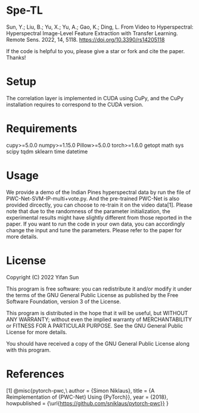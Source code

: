 # Spe-TL
Sun, Y.; Liu, B.; Yu, X.; Yu, A.; Gao, K.; Ding, L. From Video to Hyperspectral: Hyperspectral Image-Level Feature Extraction with Transfer Learning. Remote Sens. 2022, 14, 5118. https://doi.org/10.3390/rs14205118

If the code is helpful to you, please give a star or fork and cite the paper. Thanks!

# Setup
The correlation layer is implemented in CUDA using CuPy, and the CuPy installation requires to correspond to the CUDA version. 

# Requirements
cupy>=5.0.0
numpy>=1.15.0
Pillow>=5.0.0
torch>=1.6.0
getopt
math
sys
scipy
tqdm
sklearn
time
datetime

# Usage

We provide a demo of the Indian Pines hyperspectral data by run the file of PWC-Net-SVM-IP-multi+vote.py. And the pre-trained PWC-Net is also provided dircectly, you can choose to re-train it on the video data[1]. Please note that due to the randomness of the parameter initialization, the experimental results might have slightly different from those reported in the paper. If you want to run the code in your own data, you can accordingly change the input and tune the parameters. Please refer to the paper for more details.
# License
Copyright (C) 2022 Yifan Sun

This program is free software: you can redistribute it and/or modify it under the terms of the GNU General Public License as published by the Free Software Foundation, version 3 of the License.

This program is distributed in the hope that it will be useful, but WITHOUT ANY WARRANTY; without even the implied warranty of MERCHANTABILITY or FITNESS FOR A PARTICULAR PURPOSE. See the GNU General Public License for more details.

You should have received a copy of the GNU General Public License along with this program.



# References
[1]  @misc{pytorch-pwc,\\
         author = {Simon Niklaus},
         title = {A Reimplementation of {PWC-Net} Using {PyTorch}},
         year = {2018},
         howpublished = {\url{https://github.com/sniklaus/pytorch-pwc}}
    }
